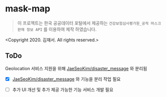 # mask-map

> 이 프로젝트는 한국 공공데이터 포털에서 제공하는 `건강보험심사평가원_공적 마스크 판매 정보 API` 를 이용하여 제작 하였습니다.



<Copyright 2020. 김재서. All rights reserved.>




## ToDo

Geolocation 서비스 지원을 위해 [JaeSeoKim/disaster_message](https://github.com/JaeSeoKim/disaster_message) 와 분리됨 

- [x] [JaeSeoKim/disaster_message](https://github.com/JaeSeoKim/disaster_message) 와 기능을 분리 작업 필요
- [ ] 추가 UI 개선 및 추가 제공 가능한 기능 서비스 개발 필요

